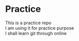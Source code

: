 # Practice
This is a practice repo
<br>
I am using it for practice purpose
<br>
I shall learn git through online

